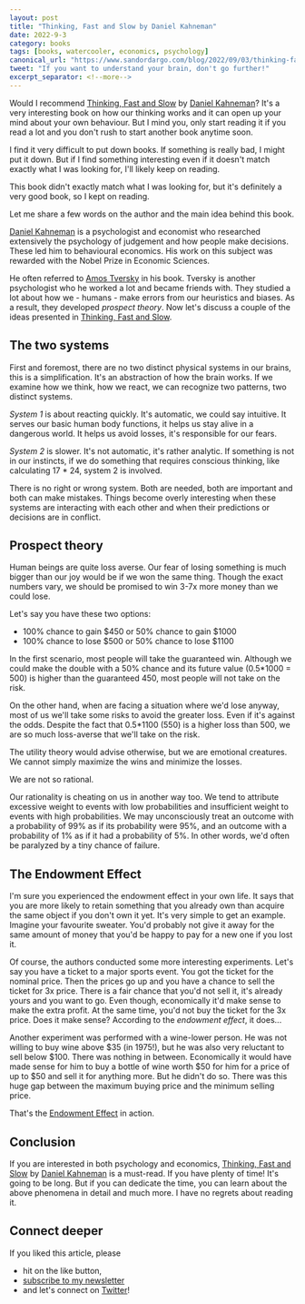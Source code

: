 ```yaml
---
layout: post
title: "Thinking, Fast and Slow by Daniel Kahneman"
date: 2022-9-3
category: books
tags: [books, watercooler, economics, psychology]
canonical_url: "https://www.sandordargo.com/blog/2022/09/03/thinking-fast-and-slow-by-daniel-kahneman"
tweet: "If you want to understand your brain, don't go further!"
excerpt_separator: <!--more-->
---
```

Would I recommend [Thinking, Fast and Slow](https://www.amazon.com/Thinking-Fast-Slow-Daniel-Kahneman-ebook/dp/B00555X8OA/?&_encoding=UTF8&tag=sandordargo-20&linkCode=ur2&linkId=9835c49cc136f50d67baaf9691dfc816&camp=1789&creative=9325) by [Daniel Kahneman](https://en.wikipedia.org/wiki/Daniel_Kahneman)? It's a very interesting book on how our thinking works and it can open up your mind about your own behaviour. But I mind you, only start reading it if you read a lot and you don't rush to start another book anytime soon.

I find it very difficult to put down books. If something is really bad, I might put it down. But if I find something interesting even if it doesn't match exactly what I was looking for, I'll likely keep on reading.

This book didn't exactly match what I was looking for, but it's definitely a very good book, so I kept on reading.

Let me share a few words on the author and the main idea behind this book.

[Daniel Kahneman](https://en.wikipedia.org/wiki/Daniel_Kahneman) is a psychologist and economist who researched extensively the psychology of judgement and how people make decisions. These led him to behavioural economics. His work on this subject was rewarded with the Nobel Prize in Economic Sciences.

He often referred to [Amos Tversky](https://en.wikipedia.org/wiki/Amos_Tversky) in his book. Tversky is another psychologist who he worked a lot and became friends with. They studied a lot about how we - humans - make errors from our heuristics and biases. As a result, they developed *prospect theory*. Now let's discuss a couple of the ideas presented in [Thinking, Fast and Slow](https://www.amazon.com/Thinking-Fast-Slow-Daniel-Kahneman-ebook/dp/B00555X8OA/?&_encoding=UTF8&tag=sandordargo-20&linkCode=ur2&linkId=9835c49cc136f50d67baaf9691dfc816&camp=1789&creative=9325).

## The two systems

First and foremost, there are no two distinct physical systems in our brains, this is a simplification. It's an abstraction of how the brain works. If we examine how we think, how we react, we can recognize two patterns, two distinct systems.

*System 1* is about reacting quickly. It's automatic, we could say intuitive. It serves our basic human body functions, it helps us stay alive in a dangerous world. It helps us avoid losses, it's responsible for our fears.

*System 2* is slower. It's not automatic, it's rather analytic. If something is not in our instincts, if we do something that requires conscious thinking, like calculating 17 * 24, system 2 is involved.

There is no right or wrong system. Both are needed, both are important and both can make mistakes. Things become overly interesting when these systems are interacting with each other and when their predictions or decisions are in conflict.

## Prospect theory

Human beings are quite loss averse. Our fear of losing something is much bigger than our joy would be if we won the same thing. Though the exact numbers vary, we should be promised to win 3-7x more money than we could lose.

Let's say you have these two options:

- 100% chance to gain $450 or 50% chance to gain $1000
- 100% chance to lose $500 or 50% chance to lose $1100

In the first scenario, most people will take the guaranteed win. Although we could make the double with a 50% chance and its future value (0.5\*1000 = 500) is higher than the guaranteed 450, most people will not take on the risk. 

On the other hand, when are facing a situation where we'd lose anyway, most of us we'll take some risks to avoid the greater loss. Even if it's against the odds. Despite the fact that 0.5\*1100 (550) is a higher loss than 500, we are so much loss-averse that we'll take on the risk.

The utility theory would advise otherwise, but we are emotional creatures. We cannot simply maximize the wins and minimize the losses.

We are not so rational.

Our rationality is cheating on us in another way too. We tend to attribute excessive weight to events with low probabilities and insufficient weight to events with high probabilities. We may unconsciously treat an outcome with a probability of 99% as if its probability were 95%, and an outcome with a probability of 1% as if it had a probability of 5%. In other words, we'd often be paralyzed by a tiny chance of failure.

## The Endowment Effect

I'm sure you experienced the endowment effect in your own life. It says that you are more likely to retain something that you already own than acquire the same object if you don't own it yet. It's very simple to get an example. Imagine your favourite sweater. You'd probably not give it away for the same amount of money that you'd be happy to pay for a new one if you lost it.

Of course, the authors conducted some more interesting experiments. Let's say you have a ticket to a major sports event. You got the ticket for the nominal price. Then the prices go up and you have a chance to sell the ticket for 3x price. There is a fair chance that you'd not sell it, it's already yours and you want to go. Even though, economically it'd make sense to make the extra profit. At the same time, you'd not buy the ticket for the 3x price. Does it make sense? According to the *endowment effect*, it does...

Another experiment was performed with a wine-lower person. He was not willing to buy wine above $35 (in 1975!), but he was also very reluctant to sell below $100. There was nothing in between. Economically it would have made sense for him to buy a bottle of wine worth $50 for him for a price of up to $50 and sell it for anything more. But he didn't do so. There was this huge gap between the maximum buying price and the minimum selling price.

That's the [Endowment Effect](https://en.wikipedia.org/wiki/Endowment_effect) in action.

## Conclusion

If you are interested in both psychology and economics, [Thinking, Fast and Slow](https://www.amazon.com/Thinking-Fast-Slow-Daniel-Kahneman-ebook/dp/B00555X8OA/?&_encoding=UTF8&tag=sandordargo-20&linkCode=ur2&linkId=9835c49cc136f50d67baaf9691dfc816&camp=1789&creative=9325) by [Daniel Kahneman](https://en.wikipedia.org/wiki/Daniel_Kahneman) is a must-read. If you have plenty of time! It's going to be long. But if you can dedicate the time, you can learn about the above phenomena in detail and much more. I have no regrets about reading it.

## Connect deeper

If you liked this article, please 
- hit on the like button,  
- [subscribe to my newsletter](http://eepurl.com/gvcv1j) 
- and let's connect on [Twitter](https://twitter.com/SandorDargo)!
